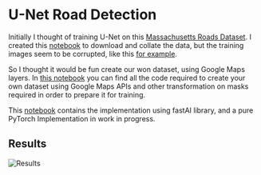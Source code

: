 # U-Net Road Detection
Initially I thought of training U-Net on this [Massachusetts Roads Dataset](https://www.cs.toronto.edu/~vmnih/data/). I created this [notebook](get_MA_road_data.ipynb) to download and collate the data, but the training images seem to be corrupted, like this [for example](http://www.cs.toronto.edu/~vmnih/data/mass_roads/train/sat/11278645_15.tiff).

So I thought it would be fun create our won dataset, using Google Maps layers. In [this notebook](get_GMaps_data.ipynb) you can find all the code required to create your own dataset using Google Maps APIs and other transformation on masks required in order to prepare it for training.

This [notebook](U-Net_FastAI.ipynb) contains the implementation using fastAI library, and a pure PyTorch Implementation in work in progress.

## Results
![Results](U-Net-Road_Detection/images/result.png)
